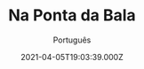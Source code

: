 ---
id: '4f0afd88-900d-4b29-b75a-f8dba19f8a5e'
type: 'movie' # Filme, Série, Anime
title: "Na Ponta da Bala"
synopsis: ["Quando sua esposa e filha são assassinadas sem sentido, um homem enlutado se vê envolvido em uma guerra entre um grupo de vigilantes carismáticos e o crime que infesta sua cidade.",
]
originalTitle: "Hollow Point"
date: '2021-04-05T19:03:39.000Z'
update: '2021-04-05T19:03:39.000Z'
releaseDate: '2019-06-13T03:00:00.000Z'
imdb:
  rating: '5.8' # 8.5
  id: '' # tt0470752
duration: '1h 30 Min'
trailer:
  urls: [
    'QexMA2iVXII',
  ]
tags: ['1080p']
genre: ['Ação'] #
quality: 'WEB-DL' # BluRay, WEB-DL, HDTV, WEB-DL4K, WEB-DLe
format: 'Mkv' # MKV, MP4, TS
audio: 'Português, Inglês' # Dublado, Legendado, Dual Audio, Dub & Leg
subtitle: 'Português' # Português, inglês,
size: '3.79 GB' # 4.8 GB
audioQuality: 10
videoQuality: 10
directors: []
#  - name: 'Lana Wachowski'
#    image: ''
#  - name: 'Lilly Wachowski'
#    image: ''
cast: []
#  - name: 'Keanu Reeves'
#    image: ''
#    characterName: 'Neo'
writers: []
#  - name: ''
#    image: ''
maturityRating:
  age: '' # L , 10, 12, 14, 16, 18
  topics: [''] # Violence, Illegal drugs, Inappropriate Language, Legal Drugs, Sexual Content, Extreme Violence
###########################################
download:
  
  - url: 'magnet:?xt=urn:btih:J3NYAUMQW53DHXN75IOOHKUO7SRMJJ7B&dn=Na%20Ponta%20da%20Bala%202020%20%5B1080p%5D%20%5BDUAL%5D'
    resolution: '1080p' # 720p, 1080p, 4K,
    audio: 'Dual Áudio' # Dublado, Legendado, Dual Audio
    size: '' # 4.8 GB
    quality: '' # BluRay, WEB-DL
    format: '' # MKV
images:
  cover: '/assets/movies/na-ponta-da-bala.jpg'
  background: '/assets/movies/'
---